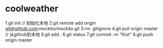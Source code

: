 # coolweather
1.git init   // 初始化本地
2.git remote add origin git@github.com:mockito/mockito.git
3.rm .gitignore
4.git pull origin master // 从github到本地
5.git add .
6.git status
7.git commit -m "first"
8.git push origin master
